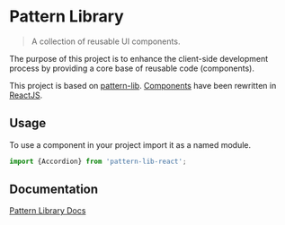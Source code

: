 # Pattern Library

> A collection of reusable UI components.

The purpose of this project is to enhance the client-side development process by providing a core base of reusable code (components).

This project is based on [pattern-lib](https://bit.ly/2P8F5ZI). [Components](https://bit.ly/2wqmOiO) have been rewritten in [ReactJS](https://bit.ly/2B7E1yR).

## Usage

To use a component in your project import it as a named module.

```js
import {Accordion} from 'pattern-lib-react';
```


## Documentation

[Pattern Library Docs](https://bit.ly/2Pa6n1O)
